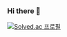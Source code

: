 ### Hi there 👋


[![Solved.ac
프로필](http://mazassumnida.wtf/api/v2/generate_badge?boj=nain95)](https://solved.ac/nain95)

<!--
**nain95/nain95** is a ✨ _special_ ✨ repository because its `README.md` (this file) appears on your GitHub profile.

Here are some ideas to get you started:

- 🔭 I’m currently working on ...
- 🌱 I’m currently learning ...
- 👯 I’m looking to collaborate on ...
- 🤔 I’m looking for help with ...
- 💬 Ask me about ...
- 📫 How to reach me: ...
- 😄 Pronouns: ...
- ⚡ Fun fact: ...
